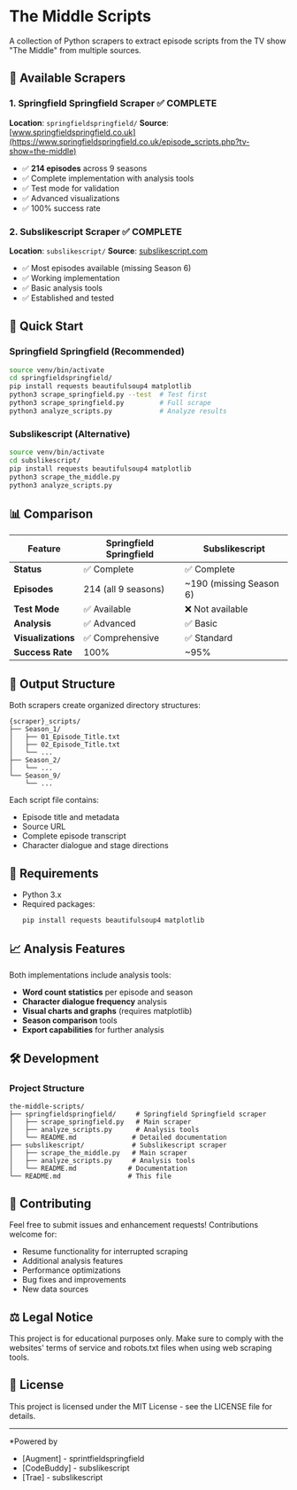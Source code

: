 # The Middle Scripts

A collection of Python scrapers to extract episode scripts from the TV show "The Middle" from multiple sources.

## 🎯 Available Scrapers

### 1. Springfield Springfield Scraper ✅ **COMPLETE**
**Location**: `springfieldspringfield/`
**Source**: [www.springfieldspringfield.co.uk](https://www.springfieldspringfield.co.uk/episode_scripts.php?tv-show=the-middle)

- ✅ **214 episodes** across 9 seasons
- ✅ Complete implementation with analysis tools
- ✅ Test mode for validation
- ✅ Advanced visualizations
- ✅ 100% success rate

### 2. Subslikescript Scraper ✅ **COMPLETE**
**Location**: `subslikescript/`
**Source**: [subslikescript.com](https://subslikescript.com/series/The_Middle-1442464)

- ✅ Most episodes available (missing Season 6)
- ✅ Working implementation
- ✅ Basic analysis tools
- ✅ Established and tested

## 🚀 Quick Start

### Springfield Springfield (Recommended)
```bash
source venv/bin/activate
cd springfieldspringfield/
pip install requests beautifulsoup4 matplotlib
python3 scrape_springfield.py --test  # Test first
python3 scrape_springfield.py         # Full scrape
python3 analyze_scripts.py            # Analyze results
```

### Subslikescript (Alternative)
```bash
source venv/bin/activate
cd subslikescript/
pip install requests beautifulsoup4 matplotlib
python3 scrape_the_middle.py
python3 analyze_scripts.py
```

## 📊 Comparison

| Feature | Springfield Springfield | Subslikescript |
|---------|------------------------|----------------|
| **Status** | ✅ Complete | ✅ Complete |
| **Episodes** | 214 (all 9 seasons) | ~190 (missing Season 6) |
| **Test Mode** | ✅ Available | ❌ Not available |
| **Analysis** | ✅ Advanced | ✅ Basic |
| **Visualizations** | ✅ Comprehensive | ✅ Standard |
| **Success Rate** | 100% | ~95% |

## 📁 Output Structure

Both scrapers create organized directory structures:

```
{scraper}_scripts/
├── Season_1/
│   ├── 01_Episode_Title.txt
│   ├── 02_Episode_Title.txt
│   └── ...
├── Season_2/
│   └── ...
└── Season_9/
    └── ...
```

Each script file contains:
- Episode title and metadata
- Source URL
- Complete episode transcript
- Character dialogue and stage directions

## 🔧 Requirements

- Python 3.x
- Required packages:
  ```bash
  pip install requests beautifulsoup4 matplotlib
  ```

## 📈 Analysis Features

Both implementations include analysis tools:

- **Word count statistics** per episode and season
- **Character dialogue frequency** analysis
- **Visual charts and graphs** (requires matplotlib)
- **Season comparison** tools
- **Export capabilities** for further analysis

## 🛠️ Development

### Project Structure
```
the-middle-scripts/
├── springfieldspringfield/     # Springfield Springfield scraper
│   ├── scrape_springfield.py   # Main scraper
│   ├── analyze_scripts.py      # Analysis tools
│   └── README.md              # Detailed documentation
├── subslikescript/            # Subslikescript scraper
│   ├── scrape_the_middle.py   # Main scraper
│   ├── analyze_scripts.py     # Analysis tools
│   └── README.md             # Documentation
└── README.md                 # This file
```

## 🤝 Contributing

Feel free to submit issues and enhancement requests! Contributions welcome for:
- Resume functionality for interrupted scraping
- Additional analysis features
- Performance optimizations
- Bug fixes and improvements
- New data sources

## ⚖️ Legal Notice

This project is for educational purposes only. Make sure to comply with the websites' terms of service and robots.txt files when using web scraping tools.

## 📄 License

This project is licensed under the MIT License - see the LICENSE file for details.

---
*Powered by 
- [Augment] - sprintfieldspringfield
- [CodeBuddy] - subslikescript
- [Trae] - subslikescript


